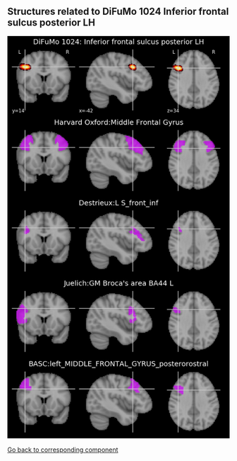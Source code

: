 


## Structures related to DiFuMo 1024 Inferior frontal sulcus posterior LH

![943](943.jpg "Structures related to DiFuMo 1024 Inferior frontal sulcus posterior LH")

[Go back to corresponding component](https://parietal-inria.github.io/DiFuMo/1024/html/943.html)